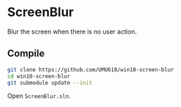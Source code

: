 # ScreenBlur

Blur the screen when there is no user action.

## Compile

```sh
git clone https://github.com/UMU618/win10-screen-blur
cd win10-screen-blur
git submodule update --init
```

Open `ScreenBlur.sln`.

